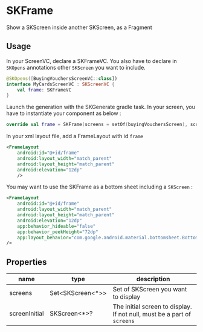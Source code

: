 # SKFrame

Show a SKScreen inside another SKScreen, as a Fragment

## Usage

In your ScreenVC, declare a SKFrameVC. You also have to declare in `SKOpens` annotations other `SKScreen` you want to include.

```kotlin
@SKOpens([BuyingVouchersScreenVC::class])
interface MyCardsScreenVC : SKScreenVC {
    val frame: SKFrameVC
}
```

Launch the generation with the SKGenerate gradle task.
In your screen, you have to instantiate your component as below : 

```kotlin
override val frame = SKFrame(screens = setOf(buyingVouchersScreen), screenInitial = buyingVouchersScreen)
```
 
In your xml layout file, add a FrameLayout with id `frame`

```xml
<FrameLayout
    android:id="@+id/frame"
    android:layout_width="match_parent"
    android:layout_height="match_parent"
    android:elevation="12dp"
    />
```

You may want to use the SKFrame as a bottom sheet including a `SKScreen` : 

```xml
<FrameLayout
    android:id="@+id/frame"
    android:layout_width="match_parent"
    android:layout_height="match_parent"
    android:elevation="12dp"
    app:behavior_hideable="false"
    app:behavior_peekHeight="72dp"
    app:layout_behavior="com.google.android.material.bottomsheet.BottomSheetBehavior"
/>
```

## Properties
| name | type | description |  
|--|--|--|
| screens |  Set<SKScreen<*>> | Set of SKScreen you want to display |
| screenInitial | SKScreen<*>? |  The initial screen to display. If not null, must be a part of `screens`|
